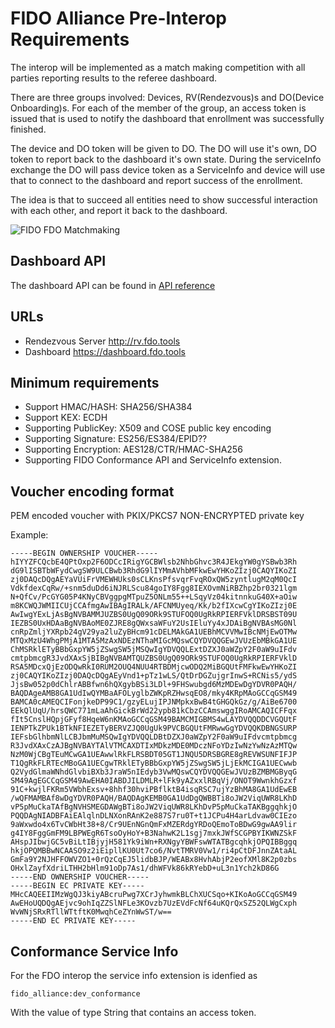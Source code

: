 FIDO Alliance Pre-Interop Requirements
===

The interop will be implemented as a match making competition with all parties reporting results to the referee dashboard.

There are three groups involved: Devices, RV(Rendezvous)s and DO(Device Onboarding)s. For each of the member of the group, an access token is issued that is used to notify the dashboard that enrollment was successfully finished.

The device and DO token will be given to DO. The DO will use it's own, DO token to report back to the dashboard it's own state. During the serviceInfo exchange the DO will pass device token as a ServiceInfo and device will use that to connect to the dashboard and report success of the enrollment.


The idea is that to succeed all entities need to show successful interaction with each other, and report it back to the dashboard. 

![FIDO FDO Matchmaking](https://github.com/fido-alliance/conformance-test-tools-resources/blob/4360a9d653f743b4f06c5bbdb52983956cdfd1cb/docs/FDO/Pre-Interop/FDO%20FIDO%20Alliance.png)

## Dashboard API

The dashboard API can be found in [API reference](./Dashboard-API.md)

## URLs

- Rendezvous Server http://rv.fdo.tools
- Dashboard https://dashboard.fdo.tools

## Minimum requirements

- Support HMAC/HASH: SHA256/SHA384
- Support KEX: ECDH
- Supporting PublicKey: X509 and COSE public key encoding
- Supporting Signature: ES256/ES384/EPID??
- Supporting Encryption: AES128/CTR/HMAC-SHA256
- Supporting FIDO Conformance API and ServiceInfo extension.

## Voucher encoding format

PEM encoded voucher with PKIX/PKCS7 NON-ENCRYPTED private key

Example:

```
-----BEGIN OWNERSHIP VOUCHER-----
hIYYZFCQcbE4QPtOxp2F6ODCcIRigYGCBWlsb2NhbGhvc3R4JEkgYW0gYSBwb3Rh
dG9lISBTbWFydCwgSW9ULCBwb3RhdG9lIYMmAVhbMFkwEwYHKoZIzj0CAQYIKoZI
zj0DAQcDQgAEYaVUiFrVMEWHUks0sCLKnsPfsvqrFvqROxQW5zyntlugM2qM0QcI
VdkfdexCqRw/+snm5duDd6iNJRLScu84goIY8Fgg8IEXOvmNiRBZhp2br0321lgm
N+QfCv/PcGYG05P4KNyCBVggpgMTpuZ5ONLm55++LSqyVz04kitnnkuG40X+aOiw
m8KCWQJWMIICUjCCAfmgAwIBAgIRALk/AFCNMUyeq/Kk/b2fIXcwCgYIKoZIzj0E
AwIwgYExLjAsBgNVBAMMJUZBS0UgQ09ORk9STUFOQ0UgRkRPIERFVklDRSBST09U
IEZBS0UxHDAaBgNVBAoME0ZJRE8gQWxsaWFuY2UsIEluYy4xJDAiBgNVBAsMG0Nl
cnRpZmljYXRpb24gV29ya2luZyBHcm91cDELMAkGA1UEBhMCVVMwIBcNMjEwOTMw
MTQxMzU4WhgPMjA1MTA5MzAxNDEzNThaMIGcMQswCQYDVQQGEwJVUzEbMBkGA1UE
ChMSRklETyBBbGxpYW5jZSwgSW5jMSQwIgYDVQQLExtDZXJ0aWZpY2F0aW9uIFdv
cmtpbmcgR3JvdXAxSjBIBgNVBAMTQUZBS0UgQ09ORk9STUFOQ0UgRkRPIERFVklD
RSA5MDcxQjEzODQwRkI0RUM2OUQ4NUU4RTBDMjcwODQ2MiBGQUtFMFkwEwYHKoZI
zj0CAQYIKoZIzj0DAQcDQgAEyVnd1+pTz1wLS/QtDrDGZujgrInwS+RCNis5/ydS
JjsBw052p0dChlrABBfwn6hQXgybBSi3LDl+9FHSwubgd6MzMDEwDgYDVR0PAQH/
BAQDAgeAMB8GA1UdIwQYMBaAFOLyglbZWKpRZHwsqEO8/mky4KRpMAoGCCqGSM49
BAMCA0cAMEQCIFonjkeDP99C1/gzyELujIPJNMpkxBwB4tGHGQkGz/g/AiBe6700
EEkQlUqU/hrsQWC771mLaAhGickBrWd22ypb81kCbzCCAmswggIRoAMCAQICFFqx
fIt5CnslHQpjGFyf8HqeW6nKMAoGCCqGSM49BAMCMIGBMS4wLAYDVQQDDCVGQUtF
IENPTkZPUk1BTkNFIEZETyBERVZJQ0UgUk9PVCBGQUtFMRwwGgYDVQQKDBNGSURP
IEFsbGlhbmNlLCBJbmMuMSQwIgYDVQQLDBtDZXJ0aWZpY2F0aW9uIFdvcmtpbmcg
R3JvdXAxCzAJBgNVBAYTAlVTMCAXDTIxMDkzMDE0MDczNFoYDzIwNzYwNzAzMTQw
NzM0WjCBgTEuMCwGA1UEAwwlRkFLRSBDT05GT1JNQU5DRSBGRE8gREVWSUNFIFJP
T1QgRkFLRTEcMBoGA1UECgwTRklETyBBbGxpYW5jZSwgSW5jLjEkMCIGA1UECwwb
Q2VydGlmaWNhdGlvbiBXb3JraW5nIEdyb3VwMQswCQYDVQQGEwJVUzBZMBMGByqG
SM49AgEGCCqGSM49AwEHA0IABDJILDMLR+lFk9yAZxxlRBqVj/ONOT9WwnkhGzxf
91C+kwjlFKRm5VWbhExsv+8hhf30hviPBflktB4isqRSC7ujYzBhMA8GA1UdEwEB
/wQFMAMBAf8wDgYDVR0PAQH/BAQDAgKEMB0GA1UdDgQWBBTi8oJW2ViqUWR8LKhD
vP5pMuCkaTAfBgNVHSMEGDAWgBTi8oJW2ViqUWR8LKhDvP5pMuCkaTAKBggqhkjO
PQQDAgNIADBFAiEAlqlnDLNXonRAnK2e887S7ru0T+t1JCPu4H4arLdvaw0CIEzo
9aWxwdo4x6TvCWbHt38+8/Cr9UEnNGnQmFxMZERdgYRDoQEmoToBDwG9gwAA9lir
g4IY8FggGmFM9LBPWEgR6TsoOyHoY+B3NahwK2L1sgj7mxkJWfSCGPBYIKWNZSkF
AHspJIbwjGC5vBiLtIBjyjH581Yk9iWn+RXNgyYBWFswWTATBgcqhkjOPQIBBggq
hkjOPQMBBwNCAASO9z2iEipllKU0Ut7co6/NvtTMRV0Vw1/ri4pCtDFJnnZAtaAL
GmFa9Y2NJHFFOWVZO1+0rQzCqEJ5lidbBJP/WEABx8HvhAbjP2eofXMl8K2p0zbs
OHxlZayfXdriLTHH2bHlm91oDp7As1/dhWFVk86kRYebD+uL3n1Ych2kD86G
-----END OWNERSHIP VOUCHER-----
-----BEGIN EC PRIVATE KEY-----
MHcCAQEEIIMzWgQJ3kiyABcruPwg7XCrJyhwmkBLChXUCSqo+KIKoAoGCCqGSM49
AwEHoUQDQgAEjvc9ohIqZZSlNFLe3KOvzb7UzEVdFcNf64uKQrQxSZ52QLWgCxph
WvWNjSRxRTllWTtftK0MwqhCeZYnWwST/w==
-----END EC PRIVATE KEY-----
```

## Conformance Service Info

For the FDO interop the service info extension is idenfied as 

```
fido_alliance:dev_conformance
```

With the value of type String that contains an access token.

